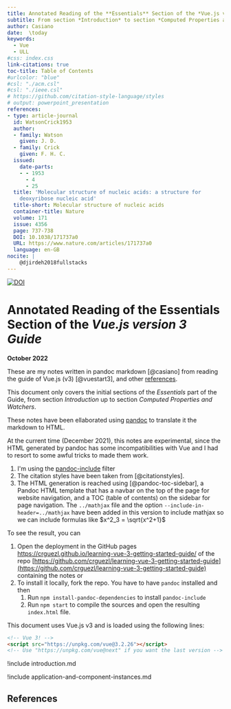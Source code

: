 ```yaml
---
title: Annotated Reading of the **Essentials** Section of the *Vue.js version 3 Guide*
subtitle: From section *Introduction* to section *Computed Properties and Watchers* 
author: Casiano
date:  \today
keywords: 
  - Vue
  - ULL
#css: index.css
link-citations: true
toc-title: Table of Contents
#urlcolor: "blue"
#csl: "./acm.csl"
#csl: "./ieee.csl"
# https://github.com/citation-style-language/styles
# output: powerpoint_presentation
references:
- type: article-journal
  id: WatsonCrick1953
  author:
  - family: Watson
    given: J. D.
  - family: Crick
    given: F. H. C.
  issued:
    date-parts:
    - - 1953
      - 4
      - 25
  title: 'Molecular structure of nucleic acids: a structure for
    deoxyribose nucleic acid'
  title-short: Molecular structure of nucleic acids
  container-title: Nature
  volume: 171
  issue: 4356
  page: 737-738
  DOI: 10.1038/171737a0
  URL: https://www.nature.com/articles/171737a0
  language: en-GB
nocite: |
    @djirdeh2018fullstacks
--- 
```


[![DOI](https://zenodo.org/badge/431864730.svg)](https://zenodo.org/badge/latestdoi/431864730)

<!-- 
development version, includes helpful console warnings 
<script src="https://cdn.jsdelivr.net/npm/vue@2/dist/vue.js"></script>
-->

<!-- Vue 3! -->
<script src="https://unpkg.com/vue@3.2.26"></script>
<!-- https://unpkg.com/vue@next -->

# Annotated Reading of the **Essentials** Section of the *Vue.js version 3 Guide*

<!--
https://stackoverflow.com/questions/48429998/data-prefix-is-added-to-custom-attributes-how-to-prevent-this
-->

**October 2022**

These are my notes written in pandoc markdown [@casiano] from reading the guide of Vue.js (v3) [@vuestart3],   and other [references](#references).

This document only covers
the initial sections of the *Essentials* part of the Guide, from section *Introduction* up to section *Computed Properties and Watchers*.  

These notes have been ellaborated using [pandoc](https://pandpc.org) to translate it the markdown to HTML.

At the current time (December 2021), this notes are experimental, since the HTML generated by pandoc has some incompatibilities with Vue and I had to resort to some awful tricks to made them work.


1. I'm using the [pandoc-include](https://github.com/DCsunset/pandoc-include) filter
2. The citation styles have been taken from [@citationstyles].
3. The HTML generation is reached using [@pandoc-toc-sidebar],
   a Pandoc HTML template that  has a navbar on the top of the page for website navigation, and a TOC (table of contents) on the sidebar for page navigation. The `../mathjax` file and the option `--include-in-header=../mathjax` have been added  in this version to include mathjax so we can include  formulas like  $x^2_3 = \sqrt{x^2+1}$


To see the result, you can 

1. Open the deployment in the  GitHub pages <https://crguezl.github.io/learning-vue-3-getting-started-guide/> of the repo [https://github.com/crguezl/learning-vue-3-getting-started-guide](https://github.com/crguezl/learning-vue-3-getting-started-guide) containing the notes or
2. To install it locally, fork the repo. You have to have `pandoc` installed and  then
   1. Run `npm install-pandoc-dependencies` to install `pandoc-include` 
   2. Run `npm start` to compile the sources and open the resulting `index.html` file. 

This document uses Vue.js v3 and is loaded using the following lines:

```html
<!-- Vue 3! -->
<script src="https://unpkg.com/vue@3.2.26"></script>
<!-- Use "https://unpkg.com/vue@next" if you want the last version -->
```

!include introduction.md

!include application-and-component-instances.md

## References
